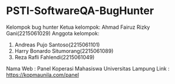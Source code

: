 # PSTI-SoftwareQA-BugHunter

Kelompok bug hunter
Ketua kelompok: Ahmad Fairuz Rizky Gani(2215061029)
Anggota kelompok:
1. Andreas Pujo Santoso(2215061101)
2. ⁠Harry Bonardo Situmorang(2215061089)
3. ⁠Reza Rafli Fahlendi(2215061049)

Nama Web : Panel Koperasi Mahasiswa Universitas Lampung
Link : https://kopmaunila.com/panel
